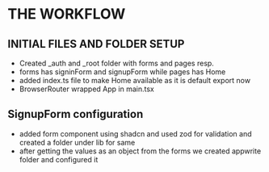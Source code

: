 # THE WORKFLOW
## INITIAL FILES AND FOLDER SETUP
- Created _auth and _root folder with forms and pages resp.
- forms has signinForm and signupForm while pages has Home
- added index.ts file to make Home available as it is default export now
- BrowserRouter wrapped App in main.tsx

## SignupForm configuration
- added form component using shadcn and used zod for validation and created a folder under lib for same
- after getting the values as an object from the forms we created appwrite folder and configured it
